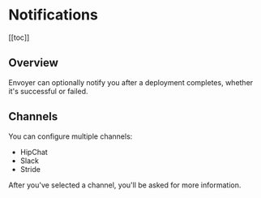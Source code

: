 # Notifications

[[toc]]

## Overview

Envoyer can optionally notify you after a deployment completes, whether it's successful or failed.

## Channels

You can configure multiple channels:

- HipChat
- Slack
- Stride

After you've selected a channel, you'll be asked for more information.
